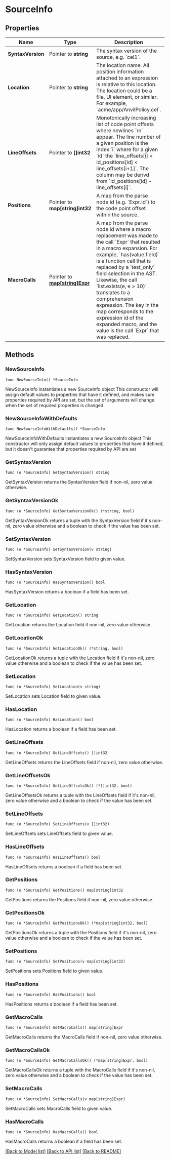 # SourceInfo

## Properties

Name | Type | Description | Notes
------------ | ------------- | ------------- | -------------
**SyntaxVersion** | Pointer to **string** | The syntax version of the source, e.g. &#x60;cel1&#x60;. | [optional] 
**Location** | Pointer to **string** | The location name. All position information attached to an expression is relative to this location.  The location could be a file, UI element, or similar. For example, &#x60;acme/app/AnvilPolicy.cel&#x60;. | [optional] 
**LineOffsets** | Pointer to **[]int32** | Monotonically increasing list of code point offsets where newlines &#x60;\\n&#x60; appear.  The line number of a given position is the index &#x60;i&#x60; where for a given &#x60;id&#x60; the &#x60;line_offsets[i] &lt; id_positions[id] &lt; line_offsets[i+1]&#x60;. The column may be derivd from &#x60;id_positions[id] - line_offsets[i]&#x60;. | [optional] 
**Positions** | Pointer to **map[string]int32** | A map from the parse node id (e.g. &#x60;Expr.id&#x60;) to the code point offset within the source. | [optional] 
**MacroCalls** | Pointer to [**map[string]Expr**](Expr.md) | A map from the parse node id where a macro replacement was made to the call &#x60;Expr&#x60; that resulted in a macro expansion.  For example, &#x60;has(value.field)&#x60; is a function call that is replaced by a &#x60;test_only&#x60; field selection in the AST. Likewise, the call &#x60;list.exists(e, e &gt; 10)&#x60; translates to a comprehension expression. The key in the map corresponds to the expression id of the expanded macro, and the value is the call &#x60;Expr&#x60; that was replaced. | [optional] 

## Methods

### NewSourceInfo

`func NewSourceInfo() *SourceInfo`

NewSourceInfo instantiates a new SourceInfo object
This constructor will assign default values to properties that have it defined,
and makes sure properties required by API are set, but the set of arguments
will change when the set of required properties is changed

### NewSourceInfoWithDefaults

`func NewSourceInfoWithDefaults() *SourceInfo`

NewSourceInfoWithDefaults instantiates a new SourceInfo object
This constructor will only assign default values to properties that have it defined,
but it doesn't guarantee that properties required by API are set

### GetSyntaxVersion

`func (o *SourceInfo) GetSyntaxVersion() string`

GetSyntaxVersion returns the SyntaxVersion field if non-nil, zero value otherwise.

### GetSyntaxVersionOk

`func (o *SourceInfo) GetSyntaxVersionOk() (*string, bool)`

GetSyntaxVersionOk returns a tuple with the SyntaxVersion field if it's non-nil, zero value otherwise
and a boolean to check if the value has been set.

### SetSyntaxVersion

`func (o *SourceInfo) SetSyntaxVersion(v string)`

SetSyntaxVersion sets SyntaxVersion field to given value.

### HasSyntaxVersion

`func (o *SourceInfo) HasSyntaxVersion() bool`

HasSyntaxVersion returns a boolean if a field has been set.

### GetLocation

`func (o *SourceInfo) GetLocation() string`

GetLocation returns the Location field if non-nil, zero value otherwise.

### GetLocationOk

`func (o *SourceInfo) GetLocationOk() (*string, bool)`

GetLocationOk returns a tuple with the Location field if it's non-nil, zero value otherwise
and a boolean to check if the value has been set.

### SetLocation

`func (o *SourceInfo) SetLocation(v string)`

SetLocation sets Location field to given value.

### HasLocation

`func (o *SourceInfo) HasLocation() bool`

HasLocation returns a boolean if a field has been set.

### GetLineOffsets

`func (o *SourceInfo) GetLineOffsets() []int32`

GetLineOffsets returns the LineOffsets field if non-nil, zero value otherwise.

### GetLineOffsetsOk

`func (o *SourceInfo) GetLineOffsetsOk() (*[]int32, bool)`

GetLineOffsetsOk returns a tuple with the LineOffsets field if it's non-nil, zero value otherwise
and a boolean to check if the value has been set.

### SetLineOffsets

`func (o *SourceInfo) SetLineOffsets(v []int32)`

SetLineOffsets sets LineOffsets field to given value.

### HasLineOffsets

`func (o *SourceInfo) HasLineOffsets() bool`

HasLineOffsets returns a boolean if a field has been set.

### GetPositions

`func (o *SourceInfo) GetPositions() map[string]int32`

GetPositions returns the Positions field if non-nil, zero value otherwise.

### GetPositionsOk

`func (o *SourceInfo) GetPositionsOk() (*map[string]int32, bool)`

GetPositionsOk returns a tuple with the Positions field if it's non-nil, zero value otherwise
and a boolean to check if the value has been set.

### SetPositions

`func (o *SourceInfo) SetPositions(v map[string]int32)`

SetPositions sets Positions field to given value.

### HasPositions

`func (o *SourceInfo) HasPositions() bool`

HasPositions returns a boolean if a field has been set.

### GetMacroCalls

`func (o *SourceInfo) GetMacroCalls() map[string]Expr`

GetMacroCalls returns the MacroCalls field if non-nil, zero value otherwise.

### GetMacroCallsOk

`func (o *SourceInfo) GetMacroCallsOk() (*map[string]Expr, bool)`

GetMacroCallsOk returns a tuple with the MacroCalls field if it's non-nil, zero value otherwise
and a boolean to check if the value has been set.

### SetMacroCalls

`func (o *SourceInfo) SetMacroCalls(v map[string]Expr)`

SetMacroCalls sets MacroCalls field to given value.

### HasMacroCalls

`func (o *SourceInfo) HasMacroCalls() bool`

HasMacroCalls returns a boolean if a field has been set.


[[Back to Model list]](../README.md#documentation-for-models) [[Back to API list]](../README.md#documentation-for-api-endpoints) [[Back to README]](../README.md)


